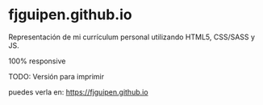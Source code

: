# fjguipen.github.io

Representación de mi currículum personal utilizando HTML5, CSS/SASS y JS.

100% responsive

TODO: Versión para imprimir

puedes verla en: https://fjguipen.github.io
